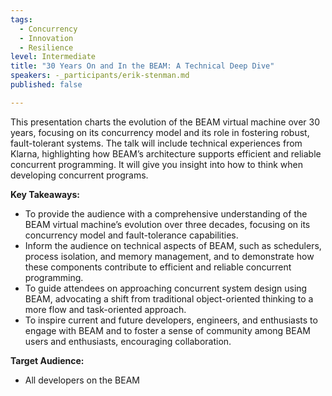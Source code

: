 ```yaml
---
tags:
  - Concurrency
  - Innovation
  - Resilience
level: Intermediate
title: "30 Years On and In the BEAM: A Technical Deep Dive"
speakers: -_participants/erik-stenman.md
published: false

---
```

This presentation charts the evolution of the BEAM virtual machine over 30 years, focusing on its concurrency model and its role in fostering robust, fault-tolerant systems.
The talk will include technical experiences from Klarna, highlighting how BEAM’s architecture supports efficient and reliable concurrent programming. It will give you insight into how to think when developing concurrent programs.

**Key Takeaways:**
- To provide the audience with a comprehensive understanding of the BEAM virtual machine’s evolution over three decades, focusing on its concurrency model and fault-tolerance capabilities.
- Inform the audience on technical aspects of BEAM, such as schedulers, process isolation, and memory management, and to demonstrate how these components contribute to efficient and reliable concurrent programming.
- To guide attendees on approaching concurrent system design using BEAM, advocating a shift from traditional object-oriented thinking to a more flow and task-oriented approach.
- To inspire current and future developers, engineers, and enthusiasts to engage with BEAM and to foster a sense of community among BEAM users and enthusiasts, encouraging collaboration.

**Target Audience:**
- All developers on the BEAM

